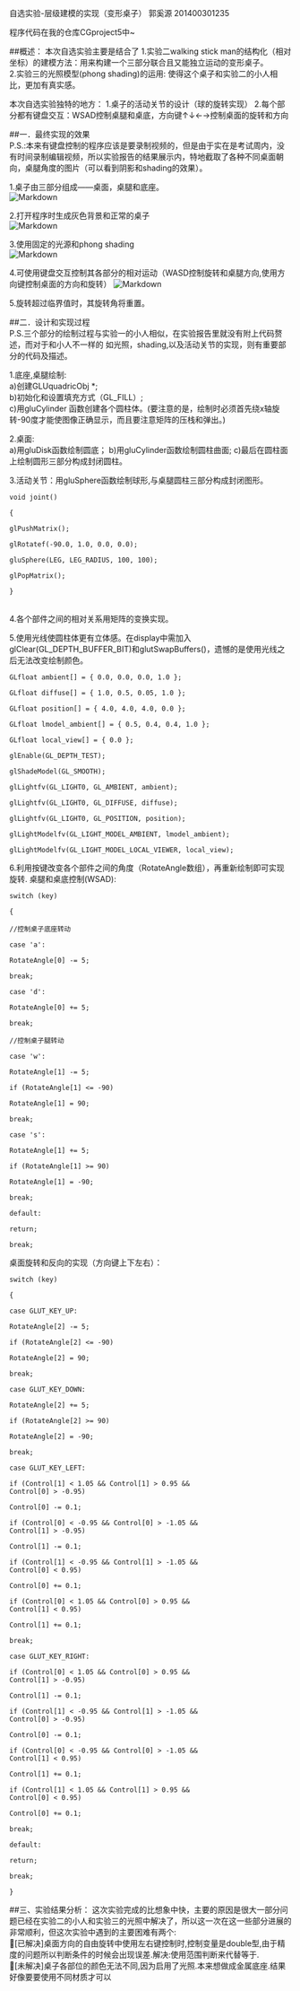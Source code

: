 ﻿自选实验-层级建模的实现（变形桌子）
郭奚源 201400301235  

程序代码在我的仓库CGproject5中~  

##概述：
本次自选实验主要是结合了
1.实验二walking stick man的结构化（相对坐标）的建模方法：用来构建一个三部分联合且又能独立运动的变形桌子。  
2.实验三的光照模型(phong shading)的运用: 使得这个桌子和实验二的小人相比，更加有真实感。

本次自选实验独特的地方：
1.桌子的活动关节的设计（球的旋转实现）
2.每个部分都有键盘交互：WSAD控制桌腿和桌底，方向键↑↓←→控制桌面的旋转和方向
	
##一．最终实现的效果  
P.S.:本来有键盘控制的程序应该是要录制视频的，但是由于实在是考试周内，没有时间录制编辑视频，所以实验报告的结果展示内，特地截取了各种不同桌面朝向，桌腿角度的图片（可以看到阴影和shading的效果）。

1.桌子由三部分组成——桌面，桌腿和底座。  
![Markdown](http://i1.buimg.com/1949/bc46b2f1c5773137.png)     
  
2.打开程序时生成灰色背景和正常的桌子  
![Markdown](http://i1.buimg.com/1949/d6cf15179ccf60a9.png)  

3.使用固定的光源和phong shading  
![Markdown](http://i1.buimg.com/1949/953e6feef9eb5b91.png)  

4.可使用键盘交互控制其各部分的相对运动（WASD控制旋转和桌腿方向,使用方向键控制桌面的方向和旋转）
![Markdown](http://i1.buimg.com/1949/43b173740b000f78.png)    

5.旋转超过临界值时，其旋转角将重置。



##二．设计和实现过程  
P.S.三个部分的绘制过程与实验一的小人相似，在实验报告里就没有附上代码赘述，而对于和小人不一样的 如光照，shading,以及活动关节的实现，则有重要部分的代码及描述。  
 
1.底座,桌腿绘制:  
a)创建GLUquadricObj *;  
b)初始化和设置填充方式（GL_FILL）;  
c)用gluCylinder 函数创建各个圆柱体。(要注意的是，绘制时必须首先绕x轴旋转-90度才能使图像正确显示，而且要注意矩阵的压栈和弹出。)  
  
2.桌面:    
a)用gluDisk函数绘制圆底；
b)用gluCylinder函数绘制圆柱曲面;
c)最后在圆柱面上绘制圆形三部分构成封闭圆柱。  
  
3.活动关节：用gluSphere函数绘制球形,与桌腿圆柱三部分构成封闭图形。
    <pre><code>void joint()  
	{  
	glPushMatrix();  
	glRotatef(-90.0, 1.0, 0.0, 0.0);    
	gluSphere(LEG, LEG_RADIUS, 100, 100);  
	glPopMatrix();  
	}  </code></pre>  
4.各个部件之间的相对关系用矩阵的变换实现。  
  
5.使用光线使圆柱体更有立体感。在display中需加入glClear(GL_DEPTH_BUFFER_BIT)和glutSwapBuffers()，遗憾的是使用光线之后无法改变绘制颜色。   
	<pre><code>GLfloat ambient[] = { 0.0, 0.0, 0.0, 1.0 };  
	GLfloat diffuse[] = { 1.0, 0.5, 0.05, 1.0 };  
	GLfloat position[] = { 4.0, 4.0, 4.0, 0.0 };  
	GLfloat lmodel_ambient[] = { 0.5, 0.4, 0.4, 1.0 };  
	GLfloat local_view[] = { 0.0 };  
	glEnable(GL_DEPTH_TEST);  
	glShadeModel(GL_SMOOTH);  
	glLightfv(GL_LIGHT0, GL_AMBIENT, ambient);  
	glLightfv(GL_LIGHT0, GL_DIFFUSE, diffuse);  
	glLightfv(GL_LIGHT0, GL_POSITION, position);  
	glLightModelfv(GL_LIGHT_MODEL_AMBIENT, lmodel_ambient);  
	glLightModelfv(GL_LIGHT_MODEL_LOCAL_VIEWER, local_view);  </code></pre>

6.利用按键改变各个部件之间的角度（RotateAngle数组），再重新绘制即可实现旋转.
桌腿和桌底控制(WSAD):
	<pre><code>switch (key)  
	{   
		//控制桌子底座转动  
	case 'a':  
		RotateAngle[0] -= 5;  
		break;  
	case 'd':  
		RotateAngle[0] += 5;  
		break;  
		//控制桌子腿转动  
	case 'w':  
		RotateAngle[1] -= 5;  
		if (RotateAngle[1] <= -90)  
			RotateAngle[1] = 90;  
		break;  
	case 's':  
		RotateAngle[1] += 5;  
		if (RotateAngle[1] >= 90)  
		RotateAngle[1] = -90;  
		break;  
	default:  
		return;  
		break;  </code></pre>

桌面旋转和反向的实现（方向键上下左右）：  
	<pre><code>switch (key)  
	{   
	case GLUT_KEY_UP:  
		RotateAngle[2] -= 5;  
		if (RotateAngle[2] <= -90)  
			RotateAngle[2] = 90;  
		break;  
	case GLUT_KEY_DOWN:  
		RotateAngle[2] += 5;  
		if (RotateAngle[2] >= 90)  
			RotateAngle[2] = -90;  
		break;  
	case GLUT_KEY_LEFT:  
		if (Control[1] < 1.05 && Control[1] > 0.95 && Control[0] > -0.95)  
			Control[0] -= 0.1;  
		if (Control[0] < -0.95 && Control[0] > -1.05 && Control[1] > -0.95)  
			Control[1] -= 0.1;  
		if (Control[1] < -0.95 && Control[1] > -1.05 && Control[0] < 0.95)  
			Control[0] += 0.1;  
		if (Control[0] < 1.05 && Control[0] > 0.95 && Control[1] < 0.95)  
			Control[1] += 0.1;  
		break;  
	case GLUT_KEY_RIGHT:  
		if (Control[0] < 1.05 && Control[0] > 0.95 && Control[1] > -0.95)  
			Control[1] -= 0.1;  
		if (Control[1] < -0.95 && Control[1] > -1.05 && Control[0] > -0.95)  
			Control[0] -= 0.1;    
		if (Control[0] < -0.95 && Control[0] > -1.05 && Control[1] < 0.95)  
			Control[1] += 0.1;  
		if (Control[1] < 1.05 && Control[1] > 0.95 && Control[0] < 0.95)  
			Control[0] += 0.1;  
		break;   
	default:  
		return;  
		break;  
	}  </code></pre>

##三、实验结果分析：
这次实验完成的比想象中快，主要的原因是很大一部分问题已经在实验二的小人和实验三的光照中解决了，所以这一次在这一些部分进展的非常顺利，但这次实验中遇到的主要困难有两个:  
[已解决]桌面方向的自由旋转中使用左右键控制时,控制变量是double型,由于精度的问题所以判断条件的时候会出现误差.解决:使用范围判断来代替等于.  
[未解决]桌子各部位的颜色无法不同,因为启用了光照.本来想做成金属底座.结果好像要要使用不同材质才可以  
